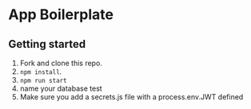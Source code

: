 # App Boilerplate

## Getting started

1. Fork and clone this repo.
2. `npm install`.
3. `npm run start`
4. name your database test
5. Make sure you add a secrets.js file with a process.env.JWT defined

